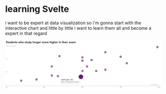 # learning Svelte
i want to be expert at data visualization so i'm gonna start with the interactive chart and little by little i want to learn them all and become a expert in that regard

![scatterplot](https://github.com/pouniq/learninSvelte/blob/main/Screenshot%201403-04-30%20at%2019.41.56.png)
